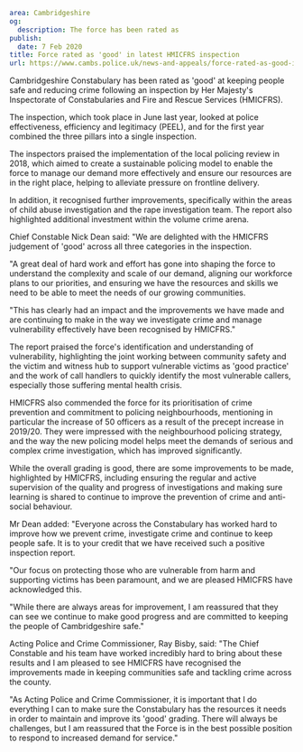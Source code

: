```yaml
area: Cambridgeshire
og:
  description: The force has been rated as
publish:
  date: 7 Feb 2020
title: Force rated as 'good' in latest HMICFRS inspection
url: https://www.cambs.police.uk/news-and-appeals/force-rated-as-good-in-latest-hmicfrs-inspection
```

Cambridgeshire Constabulary has been rated as 'good' at keeping people safe and reducing crime following an inspection by Her Majesty's Inspectorate of Constabularies and Fire and Rescue Services (HMICFRS).

​The inspection, which took place in June last year, looked at police effectiveness, efficiency and legitimacy (PEEL), and for the first year combined the three pillars into a single inspection.

The inspectors praised the implementation of the local policing review in 2018, which aimed to create a sustainable policing model to enable the force to manage our demand more effectively and ensure our resources are in the right place, helping to alleviate pressure on frontline delivery.

In addition, it recognised further improvements, specifically within the areas of child abuse investigation and the rape investigation team. The report also highlighted additional investment within the volume crime arena.

Chief Constable Nick Dean said: "We are delighted with the HMICFRS judgement of 'good' across all three categories in the inspection.

"A great deal of hard work and effort has gone into shaping the force to understand the complexity and scale of our demand, aligning our workforce plans to our priorities, and ensuring we have the resources and skills we need to be able to meet the needs of our growing communities.

"This has clearly had an impact and the improvements we have made and are continuing to make in the way we investigate crime and manage vulnerability effectively have been recognised by HMICFRS."

The report praised the force's identification and understanding of vulnerability, highlighting the joint working between community safety and the victim and witness hub to support vulnerable victims as 'good practice' and the work of call handlers to quickly identify the most vulnerable callers, especially those suffering mental health crisis.

HMICFRS also commended the force for its prioritisation of crime prevention and commitment to policing neighbourhoods, mentioning in particular the increase of 50 officers as a result of the precept increase in 2019/20. They were impressed with the neighbourhood policing strategy, and the way the new policing model helps meet the demands of serious and complex crime investigation, which has improved significantly.

While the overall grading is good, there are some improvements to be made, highlighted by HMICFRS, including ensuring the regular and active supervision of the quality and progress of investigations and making sure learning is shared to continue to improve the prevention of crime and anti-social behaviour.

Mr Dean added: "Everyone across the Constabulary has worked hard to improve how we prevent crime, investigate crime and continue to keep people safe. It is to your credit that we have received such a positive inspection report.

"Our focus on protecting those who are vulnerable from harm and supporting victims has been paramount, and we are pleased HMICFRS have acknowledged this.

"While there are always areas for improvement, I am reassured that they can see we continue to make good progress and are committed to keeping the people of Cambridgeshire safe."

Acting Police and Crime Commissioner, Ray Bisby, said: "The Chief Constable and his team have worked incredibly hard to bring about these results and I am pleased to see HMICFRS have recognised the improvements made in keeping communities safe and tackling crime across the county.

"As Acting Police and Crime Commissioner, it is important that I do everything I can to make sure the Constabulary has the resources it needs in order to maintain and improve its 'good' grading. There will always be challenges, but I am reassured that the Force is in the best possible position to respond to increased demand for service."

